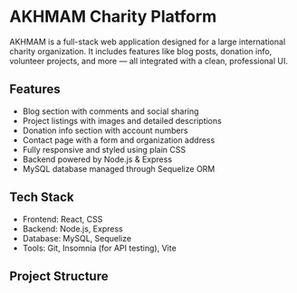 # AKHMAM Charity Platform

AKHMAM is a full-stack web application designed for a large international charity organization. It includes features like blog posts, donation info, volunteer projects, and more — all integrated with a clean, professional UI.

## Features

- Blog section with comments and social sharing
- Project listings with images and detailed descriptions
- Donation info section with account numbers
- Contact page with a form and organization address
- Fully responsive and styled using plain CSS
- Backend powered by Node.js & Express
- MySQL database managed through Sequelize ORM

## Tech Stack

- Frontend: React, CSS
- Backend: Node.js, Express
- Database: MySQL, Sequelize
- Tools: Git, Insomnia (for API testing), Vite

## Project Structure